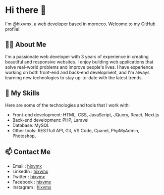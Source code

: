 # Hi there 👋

I'm @hixvmx, a web developer based in morocco. Welcome to my GitHub profile!


## 🙋‍♂️ About Me

I'm a passionate web developer with 3 years of experience in creating beautiful and responsive websites. I enjoy building web applications that solve real-world problems and improve people's lives. I have experience working on both front-end and back-end development, and I'm always learning new technologies to stay up-to-date with the latest trends.


## 🚀 My Skills

Here are some of the technologies and tools that I work with:

- Front-end development: HTML, CSS, JavaScript, JQuery, React, Next.js
- Back-end development: PHP, Laravel
- Database: MySQL
- Other tools: RESTfull API, Git, VS Code, Cpanel, PhpMyAdmin, Photoshop,


## 📫 Contact Me
- Email : [hixvmx](mailto:hixvmx@gmail.com)
- LinkedIn : [hixvmx](https://www.linkedin.com/in/hixvmx/)
- Twitter : [hixvmx](https://twitter.com/hixvmx/)
- Facebook : [hixvmx](https://web.facebook.com/hixvmx/)
- Instagram : [hixvmx](https://instagram.com/hixvmx/)
